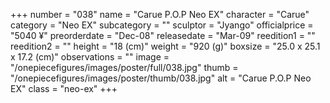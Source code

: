 +++
number = "038"
name = "Carue P.O.P Neo EX"
character = "Carue"
category = "Neo EX"
subcategory = ""
sculptor = "Jyango"
officialprice = "5040 ¥"
preorderdate = "Dec-08"
releasedate = "Mar-09"
reedition1 = ""
reedition2 = ""
height = "18 (cm)"
weight = "920 (g)"
boxsize = "25.0 x 25.1 x 17.2 (cm)"
observations = ""
image = "/onepiecefigures/images/poster/full/038.jpg"
thumb = "/onepiecefigures/images/poster/thumb/038.jpg"
alt = "Carue P.O.P Neo EX"
class = "neo-ex"
+++

